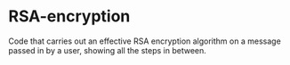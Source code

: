 # RSA-encryption
Code that carries out an effective RSA encryption algorithm on a message passed in by a user, showing all the steps in between.
